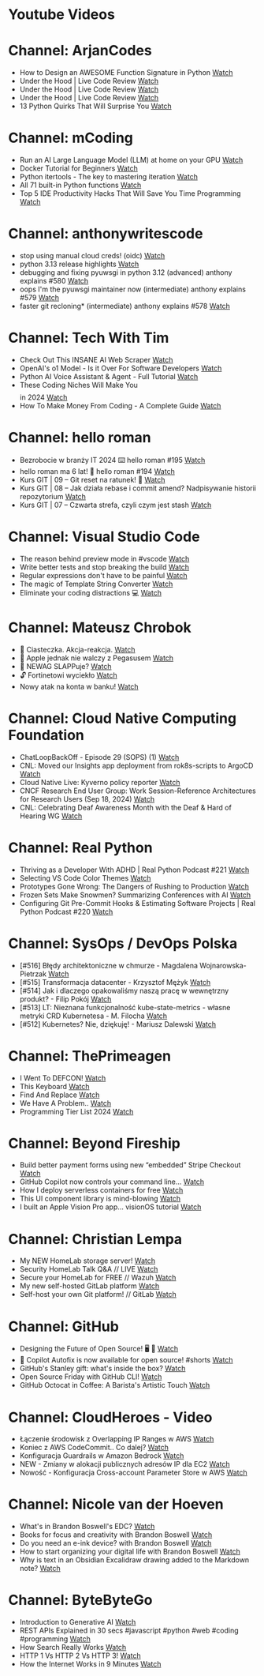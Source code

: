 
Youtube Videos
==============

# Channel: ArjanCodes
  
 - How to Design an AWESOME Function Signature in Python  [Watch](https://youtu.be/WI6CqykFbDc)  
 - Under the Hood | Live Code Review  [Watch](https://youtu.be/-FA4Hc7c4ek)  
 - Under the Hood | Live Code Review  [Watch](https://youtu.be/QANzqo1D8w8)  
 - Under the Hood | Live Code Review  [Watch](https://youtu.be/CTeydWepUUg)  
 - 13 Python Quirks That Will Surprise You  [Watch](https://youtu.be/eufjIfVOm8s)
# Channel: mCoding
  
 - Run an AI Large Language Model (LLM) at home on your GPU  [Watch](https://youtu.be/RejIVgfER-4)  
 - Docker Tutorial for Beginners  [Watch](https://youtu.be/b0HMimUb4f0)  
 - Python itertools - The key to mastering iteration  [Watch](https://youtu.be/1p7xa_BHYDs)  
 - All 71 built-in Python functions  [Watch](https://youtu.be/7Qu_KXc7xSI)  
 - Top 5 IDE Productivity Hacks That Will Save You Time Programming  [Watch](https://youtu.be/HBC7i1AbsyA)
# Channel: anthonywritescode
  
 - stop using manual cloud creds! (oidc)  [Watch](https://youtu.be/YCGb7RP960E)  
 - python 3.13 release highlights  [Watch](https://youtu.be/gqqgwyNx52Q)  
 - debugging and fixing pyuwsgi in python 3.12 (advanced) anthony explains #580  [Watch](https://youtu.be/Y4n2xCIF2Jg)  
 - oops I'm the pyuwsgi maintainer now (intermediate) anthony explains #579  [Watch](https://youtu.be/WILYaDNez4g)  
 - faster git recloning* (intermediate) anthony explains #578  [Watch](https://youtu.be/rLHNAiLv7r0)
# Channel: Tech With Tim
  
 - Check Out This INSANE AI Web Scraper  [Watch](https://youtu.be/M-42GMgHekY)  
 - OpenAI's o1 Model - Is it Over For Software Developers  [Watch](https://youtu.be/RZSG7aU3Z4s)  
 - Python AI Voice Assistant & Agent - Full Tutorial  [Watch](https://youtu.be/DNWLIAK4BUY)  
 - These Coding Niches Will Make You $$$$ in 2024  [Watch](https://youtu.be/byNS7tYrIbo)  
 - How To Make Money From Coding - A Complete Guide  [Watch](https://youtu.be/Y6k4_gAUL9Q)
# Channel: hello roman
  
 - Bezrobocie w branży IT 2024 ⌨️ hello roman #195  [Watch](https://youtu.be/3A0h9uNj0Z4)  
 - hello roman ma 6 lat!  🎉  hello roman #194  [Watch](https://youtu.be/2VcweF4sVRE)  
 - Kurs GIT | 09 – Git reset na ratunek! 🛟  [Watch](https://youtu.be/vri36csppEY)  
 - Kurs GIT | 08 – Jak działa rebase i commit amend? Nadpisywanie historii repozytorium  [Watch](https://youtu.be/4GKI4Gz97TE)  
 - Kurs GIT | 07 – Czwarta strefa, czyli czym jest stash  [Watch](https://youtu.be/T9n2tF60cY0)
# Channel: Visual Studio Code
  
 - The reason behind preview mode in #vscode  [Watch](https://youtu.be/RFyl4QgoIdY)  
 - Write better tests and stop breaking the build  [Watch](https://youtu.be/pXuFniI0XUY)  
 - Regular expressions don't have to be painful  [Watch](https://youtu.be/yXqZqVacD3k)  
 - The magic of Template String Converter  [Watch](https://youtu.be/CHIzjkTuUmg)  
 - Eliminate your coding distractions 💻  [Watch](https://youtu.be/zTxSghVgV1c)
# Channel: Mateusz Chrobok
  
 - 🍪 Ciasteczka. Akcja-reakcja.  [Watch](https://youtu.be/oZohkoScuxE)  
 - 🍎 Apple jednak nie walczy z Pegasusem  [Watch](https://youtu.be/YMauUU9BEMg)  
 - 🚂 NEWAG SLAPPuje?  [Watch](https://youtu.be/ONDm8vD9POA)  
 - 🔓 Fortinetowi wyciekło  [Watch](https://youtu.be/1LPacl4PjZk)  
 - Nowy atak na konta w banku!  [Watch](https://youtu.be/j2hL1YPOOBc)
# Channel: Cloud Native Computing Foundation
  
 - ChatLoopBackOff - Episode 29 (SOPS) (1)  [Watch](https://youtu.be/FUBMLa8bAJE)  
 - CNL: Moved our Insights app deployment from rok8s-scripts to ArgoCD  [Watch](https://youtu.be/_s3d2XUTS1k)  
 - Cloud Native Live: Kyverno policy reporter  [Watch](https://youtu.be/OgFFYKkpEjs)  
 - CNCF Research End User Group: Work Session-Reference Architectures for Research Users (Sep 18, 2024)  [Watch](https://youtu.be/eOtJXdOLJ2Y)  
 - CNL: Celebrating Deaf Awareness Month with the Deaf & Hard of Hearing WG  [Watch](https://youtu.be/elnn73OA9f8)
# Channel: Real Python
  
 - Thriving as a Developer With ADHD | Real Python Podcast #221  [Watch](https://youtu.be/tPNMJxrw4yY)  
 - Selecting VS Code Color Themes  [Watch](https://youtu.be/XPmXSt4G4eo)  
 - Prototypes Gone Wrong: The Dangers of Rushing to Production  [Watch](https://youtu.be/tDe71H8cM54)  
 - Frozen Sets Make Snowmen? Summarizing Conferences with AI  [Watch](https://youtu.be/I9IE1uRY1ac)  
 - Configuring Git Pre-Commit Hooks & Estimating Software Projects | Real Python Podcast #220  [Watch](https://youtu.be/rzha34hDPvs)
# Channel: SysOps / DevOps Polska
  
 - [#516] Błędy architektoniczne w chmurze - Magdalena Wojnarowska-Pietrzak  [Watch](https://youtu.be/rp2kFFfk2Hc)  
 - [#515] Transformacja datacenter - Krzysztof Mężyk  [Watch](https://youtu.be/i4x6dA_swWQ)  
 - [#514] Jak i dlaczego opakowaliśmy naszą pracę w wewnętrzny produkt? - Filip Pokój  [Watch](https://youtu.be/VVnM_PocGiA)  
 - [#513] LT: Nieznana funkcjonalność kube-state-metrics - własne metryki CRD Kubernetesa - M. Filocha  [Watch](https://youtu.be/vdciuvIGRm0)  
 - [#512] Kubernetes? Nie, dziękuję! - Mariusz Dalewski  [Watch](https://youtu.be/hdf4a7ckTYs)
# Channel: ThePrimeagen
  
 - I Went To DEFCON!  [Watch](https://youtu.be/GwcFxTuMYmU)  
 - This Keyboard  [Watch](https://youtu.be/dhuX9t2j5Hc)  
 - Find And Replace  [Watch](https://youtu.be/v2a6Nv7RSd0)  
 - We Have A Problem..  [Watch](https://youtu.be/1-0r90bm6CE)  
 - Programming Tier List 2024  [Watch](https://youtu.be/c3yRbrYIUeo)
# Channel: Beyond Fireship
  
 - Build better payment forms using new “embedded” Stripe Checkout  [Watch](https://youtu.be/7WFXl4-aCxs)  
 - GitHub Copilot now controls your command line...  [Watch](https://youtu.be/P8MfgV9us4o)  
 - How I deploy serverless containers for free  [Watch](https://youtu.be/cw34KMPSt4k)  
 - This UI component library is mind-blowing  [Watch](https://youtu.be/RPa3_AD1_Vs)  
 - I built an Apple Vision Pro app... visionOS tutorial  [Watch](https://youtu.be/_xfZIr5sDLw)
# Channel: Christian Lempa
  
 - My NEW HomeLab storage server!  [Watch](https://youtu.be/HriJkdgNlKs)  
 - Security HomeLab Talk Q&A // LIVE  [Watch](https://youtu.be/Xufa5nrd4SA)  
 - Secure your HomeLab for FREE // Wazuh  [Watch](https://youtu.be/RjvKn0Q3rgg)  
 - My new self-hosted GitLab platform  [Watch](https://youtu.be/_BigjMxh7Xs)  
 - Self-host your own Git platform! // GitLab  [Watch](https://youtu.be/qoqtSihN1kU)
# Channel: GitHub
  
 - Designing the Future of Open Source! 🖥️ 🎨  [Watch](https://youtu.be/Kx_fIIBzaQE)  
 - 🤖 Copilot Autofix is now available for open source! #shorts  [Watch](https://youtu.be/FT-cZqE_xGU)  
 - GitHub's Stanley gift: what's inside the box?  [Watch](https://youtu.be/thXQmT8LRL0)  
 - Open Source Friday with GitHub CLI!  [Watch](https://youtu.be/0G9DP0oa9i0)  
 - GitHub Octocat in Coffee: A Barista's Artistic Touch  [Watch](https://youtu.be/XHDfzVBbn6U)
# Channel: CloudHeroes - Video
  
 - Łączenie środowisk z Overlapping IP Ranges w AWS  [Watch](https://youtu.be/71qb57dMMFs)  
 - Koniec z AWS CodeCommit.. Co dalej?  [Watch](https://youtu.be/fkggBFBDOVk)  
 - Konfiguracja Guardrails w Amazon Bedrock  [Watch](https://youtu.be/mVQrBKucLGM)  
 - NEW - Zmiany w alokacji publicznych adresów IP dla EC2  [Watch](https://youtu.be/ltZzJRP3Wxg)  
 - Nowość - Konfiguracja Cross-account Parameter Store w AWS  [Watch](https://youtu.be/6kvGgv9vIgQ)
# Channel: Nicole van der Hoeven
  
 - What's in Brandon Boswell's EDC?  [Watch](https://youtu.be/Noswl0jCA4k)  
 - Books for focus and creativity with Brandon Boswell  [Watch](https://youtu.be/Ugc4U8Rx7RM)  
 - Do you need an e-ink device? with Brandon Boswell  [Watch](https://youtu.be/uUKPV6mWMFM)  
 - How to start organizing your digital life with Brandon Boswell  [Watch](https://youtu.be/Ykhyw3T3ICU)  
 - Why is text in an Obsidian Excalidraw drawing added to the Markdown note?  [Watch](https://youtu.be/HG5IuDIWHgY)
# Channel: ByteByteGo
  
 - Introduction to Generative AI  [Watch](https://youtu.be/2p5OHDxR2l8)  
 - REST APIs Explained in 30 secs #javascript #python #web #coding #programming  [Watch](https://youtu.be/hQUjpbb75eY)  
 - How Search Really Works  [Watch](https://youtu.be/TByRaraQqW4)  
 - HTTP 1 Vs HTTP 2 Vs HTTP 3!  [Watch](https://youtu.be/UMwQjFzTQXw)  
 - How the Internet Works in 9 Minutes  [Watch](https://youtu.be/sMHzfigUxz4)
